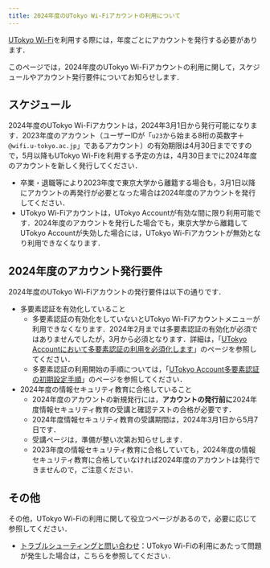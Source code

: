 ```yaml
---
title: 2024年度のUTokyo Wi-Fiアカウントの利用について
---
```


[UTokyo Wi-Fi](/utokyo_wifi/)を利用する際には，年度ごとにアカウントを発行する必要があります．

このページでは，2024年度のUTokyo Wi-Fiアカウントの利用に関して，スケジュールやアカウント発行要件についてお知らせします．

## スケジュール
2024年度のUTokyo Wi-Fiアカウントは，2024年3月1日から発行可能になります．2023年度のアカウント（ユーザーIDが「`u23`から始まる8桁の英数字＋`@wifi.u-tokyo.ac.jp`」であるアカウント）の有効期限は4月30日までですので，5月以降もUTokyo Wi-Fiを利用する予定の方は，4月30日までに2024年度のアカウントを新しく発行してください．

- 卒業・退職等により2023年度で東京大学から離籍する場合も，3月1日以降にアカウントの再発行が必要となった場合は2024年度のアカウントを発行してください．
- UTokyo Wi-Fiアカウントは，UTokyo Accountが有効な間に限り利用可能です．2024年度のアカウントを発行した場合でも，東京大学から離籍してUTokyo Accountが失効した場合には，UTokyo Wi-Fiアカウントが無効となり利用できなくなります．

## 2024年度のアカウント発行要件

2024年度のUTokyo Wi-Fiアカウントの発行要件は以下の通りです．

- 多要素認証を有効化していること
  - 多要素認証の有効化をしていないとUTokyo Wi-Fiアカウントメニューが利用できなくなります．2024年2月までは多要素認証の有効化が必須ではありませんでしたが，3月から必須となります．詳細は，「[UTokyo Accountにおいて多要素認証の利用を必須化します](mfa100-schedule)」のページを参照してください．
  - 多要素認証の利用開始の手順については，「[UTokyo Account多要素認証の初期設定手順](/utokyo_account/mfa/initial/)」のページを参照してください．
- 2024年度の情報セキュリティ教育に合格していること
  - 2024年度のアカウントの新規発行には，**アカウントの発行前に**2024年度情報セキュリティ教育の受講と確認テストの合格が必要です．
  - 2024年度情報セキュリティ教育の受講期間は，2024年3月1日から5月7日です．
  - 受講ページは，準備が整い次第お知らせします．
  - 2023年度の情報セキュリティ教育に合格していても，2024年度の情報セキュリティ教育に合格していなければ2024年度のアカウントは発行できませんので，ご注意ください．

## その他

その他，UTokyo Wi-Fiの利用に関して役立つページがあるので，必要に応じて参照してください．
- [トラブルシューティングと問い合わせ](/utokyo_wifi/#trouble-shooting-inquiries)：UTokyo Wi-Fiの利用にあたって問題が発生した場合は，こちらを参照してください．
<!--
- [eduroam CAT]()：Wi-Fi設定アプリ「eduroam CAT」を利用したUTokyo Wi-Fiの利用方法を説明するページです．
-->
